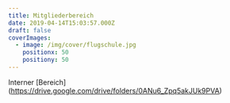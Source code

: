 ```yaml
---
title: Mitgliederbereich
date: 2019-04-14T15:03:57.000Z
draft: false
coverImages:
  - image: /img/cover/flugschule.jpg
    positionx: 50
    positiony: 50
---
```

Interner [Bereich] (https://drive.google.com/drive/folders/0ANu6_Zpq5akJUk9PVA)
